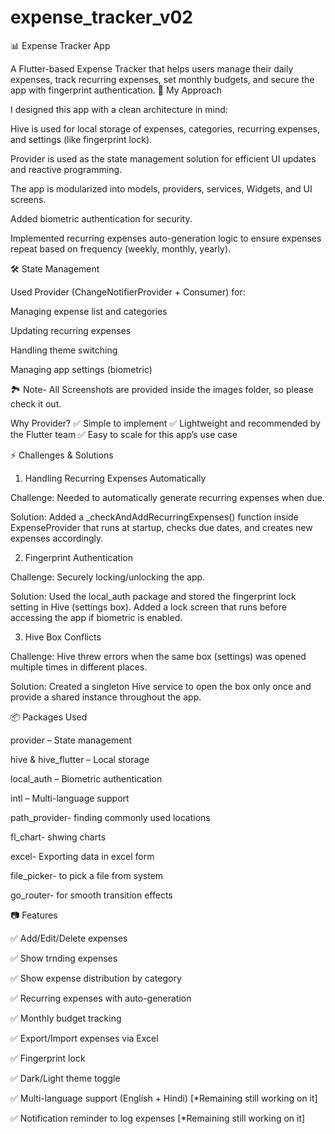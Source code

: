 # expense_tracker_v02

📊 Expense Tracker App

A Flutter-based Expense Tracker that helps users manage their daily expenses, track recurring expenses, set monthly budgets, and secure the app with fingerprint authentication.
🚀 My Approach

I designed this app with a clean architecture in mind:

Hive is used for local storage of expenses, categories, recurring expenses, and settings (like fingerprint lock).

Provider is used as the state management solution for efficient UI updates and reactive programming.

The app is modularized into models, providers, services, Widgets, and UI screens.

Added biometric authentication for security.

Implemented recurring expenses auto-generation logic to ensure expenses repeat based on frequency (weekly, monthly, yearly).

🛠️ State Management

Used Provider (ChangeNotifierProvider + Consumer) for:

Managing expense list and categories

Updating recurring expenses

Handling theme switching

Managing app settings (biometric)

🏞️ Note- All Screenshots are provided inside the images folder, so please check it out.

Why Provider?
✅ Simple to implement
✅ Lightweight and recommended by the Flutter team
✅ Easy to scale for this app’s use case

⚡ Challenges & Solutions
1. Handling Recurring Expenses Automatically

Challenge: Needed to automatically generate recurring expenses when due.

Solution: Added a _checkAndAddRecurringExpenses() function inside ExpenseProvider that runs at startup, checks due dates, and creates new expenses accordingly.

2. Fingerprint Authentication

Challenge: Securely locking/unlocking the app.

Solution: Used the local_auth package and stored the fingerprint lock setting in Hive (settings box). Added a lock screen that runs before accessing the app if biometric is enabled.

3. Hive Box Conflicts

Challenge: Hive threw errors when the same box (settings) was opened multiple times in different places.

Solution: Created a singleton Hive service to open the box only once and provide a shared instance throughout the app.

📦 Packages Used

provider – State management

hive & hive_flutter – Local storage

local_auth – Biometric authentication

intl – Multi-language support
    
path_provider- finding commonly used locations 

fl_chart- shwing charts
  
excel- Exporting data in excel form
  
file_picker- to pick a file from system
  
go_router- for smooth transition effects
  
📷 Features

✅ Add/Edit/Delete expenses

✅ Show trnding expenses

✅ Show expense distribution by category

✅ Recurring expenses with auto-generation

✅ Monthly budget tracking

✅ Export/Import expenses via Excel

✅ Fingerprint lock

✅ Dark/Light theme toggle

✅ Multi-language support (English + Hindi) [*Remaining still working on it]

✅ Notification reminder to log expenses [*Remaining still working on it]
